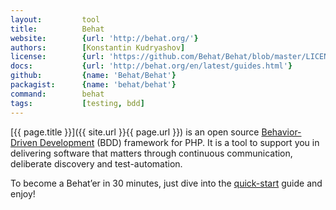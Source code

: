 ```yaml
---
layout:         tool
title:          Behat          
website:        {url: 'http://behat.org/'} 
authors:        [Konstantin Kudryashov]
license:        {url: 'https://github.com/Behat/Behat/blob/master/LICENSE', label: 'MIT'} 
docs:           {url: 'http://behat.org/en/latest/guides.html'} 
github:         {name: 'Behat/Behat'} 
packagist:      {name: 'behat/behat'}
command:        behat        
tags:           [testing, bdd]
---
```


[{{ page.title }}]({{ site.url }}{{ page.url }}) is an open source [Behavior-Driven Development](https://en.wikipedia.org/wiki/Behavior-driven_development) (BDD) framework for PHP.
It is a tool to support you in delivering software that matters through continuous communication, deliberate discovery and test-automation.

<!--more--> 

To become a Behat’er in 30 minutes, just dive into the [quick-start](http://behat.org/en/latest/quick_start.html) guide and enjoy!
